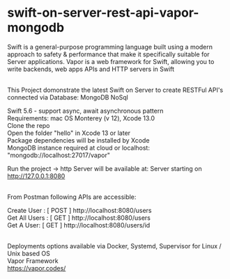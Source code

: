 # swift-on-server-rest-api-vapor-mongodb
Swift is a general-purpose programming language built using a modern approach to safety & performance that make it specifically suitable for Server applications. Vapor is a web framework for Swift, allowing you to write backends, web apps APIs and HTTP servers in Swift
<br/><br/>

This Project domonstrate the latest Swift on Server to create RESTFul API's connected via Database: MongoDB NoSql 
<br/>

Swift 5.6 - support async, await asynchronous pattern
<br/>
Requirements: mac OS Monterey (v 12), Xcode 13.0 
<br/>
Clone the repo <br/>
Open the folder "hello" in Xcode 13 or later <br/>
Package dependencies will be installed by Xcode <br/>
MongoDB instance required at cloud or localhost: "mongodb://localhost:27017/vapor" <br/>

Run the project -> http Server will be available at:   Server starting on http://127.0.0.1:8080 <br/><br/>

From Postman following APIs are accessible:<br/>

Create User :    [ POST ] http://localhost:8080/users <br/>
Get All Users :    [ GET ] http://localhost:8080/users <br/>
Get A User: [ GET ] http://localhost:8080/users/id <br/><br/>


Deployments options available via Docker, Systemd, Supervisor for Linux / Unix based OS <br/>
Vapor Framework <br/>
https://vapor.codes/
